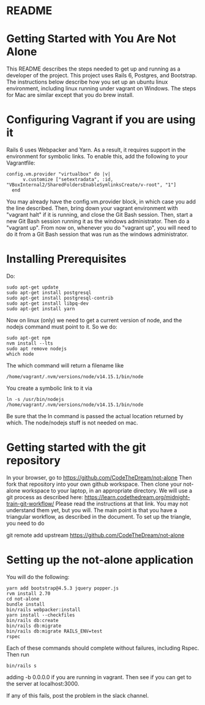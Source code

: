 # README  

# Getting Started with You Are Not Alone  

This README describes the steps needed to get up and running as a developer
of the project.  This project uses Rails 6, Postgres, and Bootstrap.  The
instructions below describe how you set up an ubuntu linux environment, including
linux running under vagrant on Windows.  The steps for Mac are similar except
that you do brew install.

# Configuring Vagrant if you are using it

Rails 6 uses Webpacker and Yarn.  As a result, it requires support in the
environment for symbolic links.  To enable this, add the following to your
Vagrantfile:

```
config.vm.provider "virtualbox" do |v|
      v.customize ["setextradata", :id, "VBoxInternal2/SharedFoldersEnableSymlinksCreate/v-root", "1"]
  end
```
You may already have the config.vm.provider block, in which case you add the
line described.  Then, bring down your vagrant environment with "vagrant halt"
if it is running, and close the Git Bash session.  Then, start a new Git Bash
session running it as the windows administrator.  Then do a "vagrant up".
From now on, whenever you do "vagrant up", you will need to do it from a Git
Bash session that was run as the windows administrator.

# Installing Prerequisites

Do:

`sudo apt-get update`  
`sudo apt-get install postgresql`    
`sudo apt-get install postgresql-contrib`  
`sudo apt-get install libpq-dev`  
`sudo apt-get install yarn`  

Now on linux (only) we need to get a current version of node, and the nodejs command must
point to it.  So we do:

`sudo apt-get npm`  
`nvm install --lts`  
`sudo apt remove nodejs`  
`which node`  

The which command will return a filename like

`/home/vagrant/.nvm/versions/node/v14.15.1/bin/node`

You create a symbolic link to it via

`ln -s /usr/bin/nodejs /home/vagrant/.nvm/versions/node/v14.15.1/bin/node`

Be sure that the ln command is passed the actual location returned by which.
The node/nodejs stuff is not needed on mac.

# Getting started with the git repository

In your browser, go to https://github.com/CodeTheDream/not-alone
Then fork that repository into your own github workspace.  Then clone your
not-alone workspace to your laptop, in an appropriate directory.  We will
use a git process as described here: https://learn.codethedream.org/midnight-train-git-workflow/
Please read the instructions at that link.  You may not understand them yet,
but you will.  The main point is that you have a triangular workflow, as
described in the document.  To set up the triangle, you need to do

git remote add upstream https://github.com/CodeTheDream/not-alone

# Setting up the not-alone application

You will do the following:

`yarn add bootstrap@4.5.3 jquery popper.js`  
`rvm install 2.70`  
`cd not-alone`  
`bundle install`  
`bin/rails webpacker:install`  
`yarn install --checkfiles`  
`bin/rails db:create`  
`bin/rails db:migrate`  
`bin/rails db:migrate RAILS_ENV=test`  
`rspec`  

Each of these commands should complete without failures, including Rspec.  Then
run  

`bin/rails s`

adding -b 0.0.0.0 if you are running in vagrant.  Then see if you can get to
the server at localhost:3000.

If any of this fails, post the problem in the slack channel.
